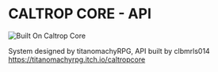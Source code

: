 # CALTROP CORE - API

![Built On Caltrop Core](https://user-images.githubusercontent.com/43351767/157310913-da53a80e-218e-4d16-83a1-bf64ac40949a.png)


System designed by titanomachyRPG, API built by clbmrls014
https://titanomachyrpg.itch.io/caltropcore

